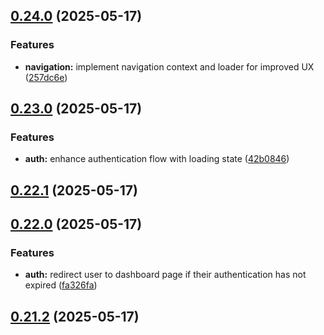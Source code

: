 ## [0.24.0](https://github.com/gdamalis/toulmin-lab/compare/v0.23.0...v0.24.0) (2025-05-17)


### Features

* **navigation:** implement navigation context and loader for improved UX ([257dc6e](https://github.com/gdamalis/toulmin-lab/commit/257dc6e5735f487cecd5cc60e64109a039e1db7f))

## [0.23.0](https://github.com/gdamalis/toulmin-lab/compare/v0.22.1...v0.23.0) (2025-05-17)


### Features

* **auth:** enhance authentication flow with loading state ([42b0846](https://github.com/gdamalis/toulmin-lab/commit/42b0846fe05f05b51dffa4b301199815a971c455))

## [0.22.1](https://github.com/gdamalis/toulmin-lab/compare/v0.22.0...v0.22.1) (2025-05-17)

## [0.22.0](https://github.com/gdamalis/toulmin-lab/compare/v0.21.2...v0.22.0) (2025-05-17)


### Features

* **auth:** redirect user to dashboard page if their authentication has not expired ([fa326fa](https://github.com/gdamalis/toulmin-lab/commit/fa326fac76b5a5512e9e73a5b6309ebe8cfe26e1))

## [0.21.2](https://github.com/gdamalis/toulmin-lab/compare/v0.21.1...v0.21.2) (2025-05-17)

